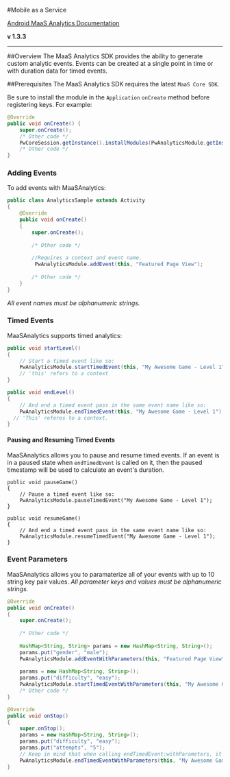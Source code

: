 #Mobile as a Service

[Android MaaS Analytics Documentation](http://phunware.github.io/maas-analytics-android-sdk/)

**v 1.3.3**
________________
##Overview
The MaaS Analytics SDK provides the ability to generate custom analytic events. Events can be created at a single point
in time or with duration data for timed events.

##Prerequisites
The MaaS Analytics SDK requires the latest `MaaS Core SDK`.

Be sure to install the module in the `Application` `onCreate` method before registering keys. For example:
``` Java
@Override
public void onCreate() {
    super.onCreate();
    /* Other code */
    PwCoreSession.getInstance().installModules(PwAnalyticsModule.getInstance(), ...);
    /* Other code */
}
```

### Adding Events

To add events with MaaSAnalytics:
```JAVA
public class AnalyticsSample extends Activity
{
    @Override
    public void onCreate()
    {
        super.onCreate();
        
        /* Other code */
        
        //Requires a context and event name.
	     PwAnalyticsModule.addEvent(this, "Featured Page View");
        
        /* Other code */
    }
}
```

*All event names must be alphanumeric strings.*

### Timed Events

MaaSAnalytics supports timed analytics:
```Java
public void startLevel()
{	
    // Start a timed event like so:
    PwAnalyticsModule.startTimedEvent(this, "My Awesome Game - Level 1");
    // 'this' refers to a context
}

public void endLevel()
{	
	// And end a timed event pass in the same event name like so:
	PwAnalyticsModule.endTimedEvent(this, "My Awesome Game - Level 1");
  // 'This' referes to a context.
}
```

#### Pausing and Resuming Timed Events
MaaSAnalytics allows you to pause and resume timed events. If an event is in a paused state when `endTimedEvent` is called on it, then the paused timestamp will be used to calculate an event's duration.
```
public void pauseGame()
{	
    // Pause a timed event like so:
    PwAnalyticsModule.pauseTimedEvent("My Awesome Game - Level 1");
}

public void resumeGame()
{	
	// And end a timed event pass in the same event name like so:
	PwAnalyticsModule.resumeTimedEvent("My Awesome Game - Level 1");
}
```

### Event Parameters

MaaSAnalytics allows you to paramaterize all of your events with up to 10 string key pair values.
*All parameter keys and values must be alphanumeric strings.*

```Java
@Override
public void onCreate()
{
    super.onCreate();
    
    /* Other code */
    
    HashMap<String, String> params = new HashMap<String, String>();
    params.put("gender", "male");
    PwAnalyticsModule.addEventWithParameters(this, "Featured Page View", params);
    
    params = new HashMap<String, String>();
    params.put("difficulty", "easy");
    PwAnalyticsModule.startTimedEventWithParameters(this, "My Awesome Game - Level 1", params);
    /* Other code */
}

@Override
public void onStop()
{
    super.onStop();
    params = new HashMap<String, String>();
    params.put("difficulty", "easy");
    params.put("attempts", "5");
    // Keep in mind that when calling endTimedEvent:withParameters, it will replace any parameters that you specified in startTimedEvent:withParameters.
    PwAnalyticsModule.endTimedEventWithParameters(this, "My Awesome Game - Level 1", params);
}
```
